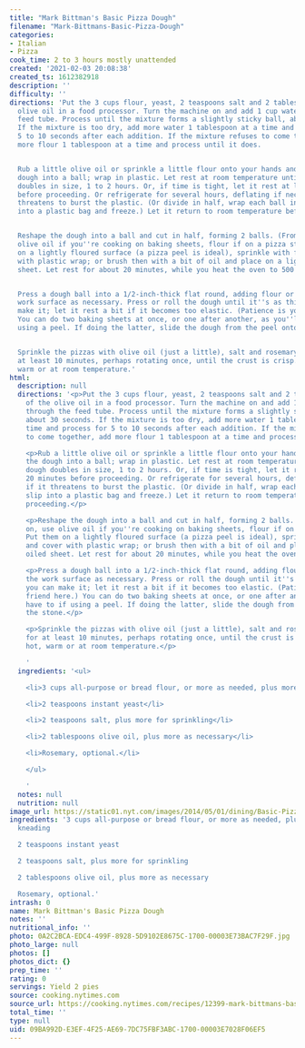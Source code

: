 ```yaml
---
title: "Mark Bittman's Basic Pizza Dough"
filename: "Mark-Bittmans-Basic-Pizza-Dough"
categories:
- Italian
- Pizza
cook_time: 2 to 3 hours mostly unattended
created: '2021-02-03 20:08:38'
created_ts: 1612382918
description: ''
difficulty: ''
directions: 'Put the 3 cups flour, yeast, 2 teaspoons salt and 2 tablespoons of the
  olive oil in a food processor. Turn the machine on and add 1 cup water through the
  feed tube. Process until the mixture forms a slightly sticky ball, about 30 seconds.
  If the mixture is too dry, add more water 1 tablespoon at a time and process for
  5 to 10 seconds after each addition. If the mixture refuses to come together, add
  more flour 1 tablespoon at a time and process until it does.


  Rub a little olive oil or sprinkle a little flour onto your hands and shape the
  dough into a ball; wrap in plastic. Let rest at room temperature until the dough
  doubles in size, 1 to 2 hours. Or, if time is tight, let it rest at least 20 minutes
  before proceeding. Or refrigerate for several hours, deflating if necessary if it
  threatens to burst the plastic. (Or divide in half, wrap each ball in plastic, slip
  into a plastic bag and freeze.) Let it return to room temperature before proceeding.


  Reshape the dough into a ball and cut in half, forming 2 balls. (From here on, use
  olive oil if you''re cooking on baking sheets, flour if on a pizza stone.) Put them
  on a lightly floured surface (a pizza peel is ideal), sprinkle with flour and cover
  with plastic wrap; or brush then with a bit of oil and place on a lightly oiled
  sheet. Let rest for about 20 minutes, while you heat the oven to 500 degrees.


  Press a dough ball into a 1/2-inch-thick flat round, adding flour or oil to the
  work surface as necessary. Press or roll the dough until it''s as thin as you can
  make it; let it rest a bit if it becomes too elastic. (Patience is your friend here.)
  You can do two baking sheets at once, or one after another, as you''ll have to if
  using a peel. If doing the latter, slide the dough from the peel onto the stone.


  Sprinkle the pizzas with olive oil (just a little), salt and rosemary. Bake for
  at least 10 minutes, perhaps rotating once, until the crust is crisp. Serve hot,
  warm or at room temperature.'
html:
  description: null
  directions: '<p>Put the 3 cups flour, yeast, 2 teaspoons salt and 2 tablespoons
    of the olive oil in a food processor. Turn the machine on and add 1 cup water
    through the feed tube. Process until the mixture forms a slightly sticky ball,
    about 30 seconds. If the mixture is too dry, add more water 1 tablespoon at a
    time and process for 5 to 10 seconds after each addition. If the mixture refuses
    to come together, add more flour 1 tablespoon at a time and process until it does.</p>

    <p>Rub a little olive oil or sprinkle a little flour onto your hands and shape
    the dough into a ball; wrap in plastic. Let rest at room temperature until the
    dough doubles in size, 1 to 2 hours. Or, if time is tight, let it rest at least
    20 minutes before proceeding. Or refrigerate for several hours, deflating if necessary
    if it threatens to burst the plastic. (Or divide in half, wrap each ball in plastic,
    slip into a plastic bag and freeze.) Let it return to room temperature before
    proceeding.</p>

    <p>Reshape the dough into a ball and cut in half, forming 2 balls. (From here
    on, use olive oil if you''re cooking on baking sheets, flour if on a pizza stone.)
    Put them on a lightly floured surface (a pizza peel is ideal), sprinkle with flour
    and cover with plastic wrap; or brush then with a bit of oil and place on a lightly
    oiled sheet. Let rest for about 20 minutes, while you heat the oven to 500 degrees.</p>

    <p>Press a dough ball into a 1/2-inch-thick flat round, adding flour or oil to
    the work surface as necessary. Press or roll the dough until it''s as thin as
    you can make it; let it rest a bit if it becomes too elastic. (Patience is your
    friend here.) You can do two baking sheets at once, or one after another, as you''ll
    have to if using a peel. If doing the latter, slide the dough from the peel onto
    the stone.</p>

    <p>Sprinkle the pizzas with olive oil (just a little), salt and rosemary. Bake
    for at least 10 minutes, perhaps rotating once, until the crust is crisp. Serve
    hot, warm or at room temperature.</p>

    '
  ingredients: '<ul>

    <li>3 cups all-purpose or bread flour, or more as needed, plus more for kneading</li>

    <li>2 teaspoons instant yeast</li>

    <li>2 teaspoons salt, plus more for sprinkling</li>

    <li>2 tablespoons olive oil, plus more as necessary</li>

    <li>Rosemary, optional.</li>

    </ul>

    '
  notes: null
  nutrition: null
image_url: https://static01.nyt.com/images/2014/05/01/dining/Basic-Pizza-Dough/Basic-Pizza-Dough-articleLarge.jpg
ingredients: '3 cups all-purpose or bread flour, or more as needed, plus more for
  kneading

  2 teaspoons instant yeast

  2 teaspoons salt, plus more for sprinkling

  2 tablespoons olive oil, plus more as necessary

  Rosemary, optional.'
intrash: 0
name: Mark Bittman's Basic Pizza Dough
notes: ''
nutritional_info: ''
photo: 0A2C2BCA-EDC4-499F-8928-5D9102E8675C-1700-00003E73BAC7F29F.jpg
photo_large: null
photos: []
photos_dict: {}
prep_time: ''
rating: 0
servings: Yield 2 pies
source: cooking.nytimes.com
source_url: https://cooking.nytimes.com/recipes/12399-mark-bittmans-basic-pizza-dough
total_time: ''
type: null
uid: 09BA992D-E3EF-4F25-AE69-7DC75FBF3ABC-1700-00003E7028F06EF5
---
```

